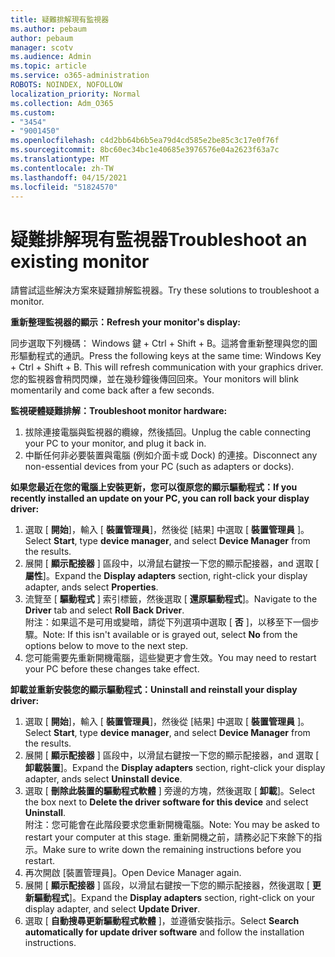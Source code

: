 ```yaml
---
title: 疑難排解現有監視器
ms.author: pebaum
author: pebaum
manager: scotv
ms.audience: Admin
ms.topic: article
ms.service: o365-administration
ROBOTS: NOINDEX, NOFOLLOW
localization_priority: Normal
ms.collection: Adm_O365
ms.custom:
- "3454"
- "9001450"
ms.openlocfilehash: c4d2bb64b6b5ea79d4cd585e2be85c3c17e0f76f
ms.sourcegitcommit: 8bc60ec34bc1e40685e3976576e04a2623f63a7c
ms.translationtype: MT
ms.contentlocale: zh-TW
ms.lasthandoff: 04/15/2021
ms.locfileid: "51824570"
---
```

# <a name="troubleshoot-an-existing-monitor"></a><span data-ttu-id="fe4e5-102">疑難排解現有監視器</span><span class="sxs-lookup"><span data-stu-id="fe4e5-102">Troubleshoot an existing monitor</span></span>

<span data-ttu-id="fe4e5-103">請嘗試這些解決方案來疑難排解監視器。</span><span class="sxs-lookup"><span data-stu-id="fe4e5-103">Try these solutions to troubleshoot a monitor.</span></span> 

<span data-ttu-id="fe4e5-104">**重新整理監視器的顯示：**</span><span class="sxs-lookup"><span data-stu-id="fe4e5-104">**Refresh your monitor's display:**</span></span>

<span data-ttu-id="fe4e5-105">同步選取下列機碼： Windows 鍵 + Ctrl + Shift + B。這將會重新整理與您的圖形驅動程式的通訊。</span><span class="sxs-lookup"><span data-stu-id="fe4e5-105">Press the following keys at the same time: Windows Key  + Ctrl + Shift + B. This will refresh communication with your graphics driver.</span></span> <span data-ttu-id="fe4e5-106">您的監視器會稍閃閃爍，並在幾秒鐘後傳回回來。</span><span class="sxs-lookup"><span data-stu-id="fe4e5-106">Your monitors will blink momentarily and come back after a few seconds.</span></span>

<span data-ttu-id="fe4e5-107">**監視硬體疑難排解：**</span><span class="sxs-lookup"><span data-stu-id="fe4e5-107">**Troubleshoot monitor hardware:**</span></span>

1. <span data-ttu-id="fe4e5-108">拔除連接電腦與監視器的纜線，然後插回。</span><span class="sxs-lookup"><span data-stu-id="fe4e5-108">Unplug the cable connecting your PC to your monitor, and plug it back in.</span></span>
2. <span data-ttu-id="fe4e5-109">中斷任何非必要裝置與電腦 (例如介面卡或 Dock) 的連接。</span><span class="sxs-lookup"><span data-stu-id="fe4e5-109">Disconnect any non-essential devices from your PC (such as adapters or docks).</span></span>

<span data-ttu-id="fe4e5-110">**如果您最近在您的電腦上安裝更新，您可以復原您的顯示驅動程式：**</span><span class="sxs-lookup"><span data-stu-id="fe4e5-110">**If you recently installed an update on your PC, you can roll back your display driver:**</span></span>

1. <span data-ttu-id="fe4e5-111">選取 [ **開始**]，輸入 [ **裝置管理員**]，然後從 [結果] 中選取 [ **裝置管理員** ]。</span><span class="sxs-lookup"><span data-stu-id="fe4e5-111">Select **Start**, type **device manager**, and select **Device Manager** from the results.</span></span>
2. <span data-ttu-id="fe4e5-112">展開 [ **顯示配接器** ] 區段中，以滑鼠右鍵按一下您的顯示配接器，and 選取 [ **屬性**]。</span><span class="sxs-lookup"><span data-stu-id="fe4e5-112">Expand the **Display adapters** section, right-click your display adapter, ands select **Properties**.</span></span>
3. <span data-ttu-id="fe4e5-113">流覽至 [ **驅動程式** ] 索引標籤，然後選取 [ **還原驅動程式**]。</span><span class="sxs-lookup"><span data-stu-id="fe4e5-113">Navigate to the **Driver** tab and select **Roll Back Driver**.</span></span> <br>
<span data-ttu-id="fe4e5-114">附注：如果這不是可用或變暗，請從下列選項中選取 [ **否** ]，以移至下一個步驟。</span><span class="sxs-lookup"><span data-stu-id="fe4e5-114">Note: If this isn't available or is grayed out, select **No** from the options below to move to the next step.</span></span>
4. <span data-ttu-id="fe4e5-115">您可能需要先重新開機電腦，這些變更才會生效。</span><span class="sxs-lookup"><span data-stu-id="fe4e5-115">You may need to restart your PC before these changes take effect.</span></span>

<span data-ttu-id="fe4e5-116">**卸載並重新安裝您的顯示驅動程式：**</span><span class="sxs-lookup"><span data-stu-id="fe4e5-116">**Uninstall and reinstall your display driver:**</span></span>

1. <span data-ttu-id="fe4e5-117">選取 [ **開始**]，輸入 [ **裝置管理員**]，然後從 [結果] 中選取 [ **裝置管理員** ]。</span><span class="sxs-lookup"><span data-stu-id="fe4e5-117">Select **Start**, type **device manager**, and select **Device Manager** from the results.</span></span>
2. <span data-ttu-id="fe4e5-118">展開 [ **顯示配接器** ] 區段中，以滑鼠右鍵按一下您的顯示配接器，and 選取 [ **卸載裝置**]。</span><span class="sxs-lookup"><span data-stu-id="fe4e5-118">Expand the **Display adapters** section, right-click your display adapter, ands select **Uninstall device**.</span></span> 
3. <span data-ttu-id="fe4e5-119">選取 [ **刪除此裝置的驅動程式軟體** ] 旁邊的方塊，然後選取 [ **卸載**]。</span><span class="sxs-lookup"><span data-stu-id="fe4e5-119">Select the box next to **Delete the driver software for this device** and select **Uninstall**.</span></span><br>
<span data-ttu-id="fe4e5-120">附注：您可能會在此階段要求您重新開機電腦。</span><span class="sxs-lookup"><span data-stu-id="fe4e5-120">Note: You may be asked to restart your computer at this stage.</span></span> <span data-ttu-id="fe4e5-121">重新開機之前，請務必記下來餘下的指示。</span><span class="sxs-lookup"><span data-stu-id="fe4e5-121">Make sure to write down the remaining instructions before you restart.</span></span>
4. <span data-ttu-id="fe4e5-122">再次開啟 [裝置管理員]。</span><span class="sxs-lookup"><span data-stu-id="fe4e5-122">Open Device Manager again.</span></span>
5. <span data-ttu-id="fe4e5-123">展開 [ **顯示配接器** ] 區段，以滑鼠右鍵按一下您的顯示配接器，然後選取 [ **更新驅動程式**]。</span><span class="sxs-lookup"><span data-stu-id="fe4e5-123">Expand the **Display adapters** section, right-click on your display adapter, and select **Update Driver**.</span></span>
6. <span data-ttu-id="fe4e5-124">選取 [ **自動搜尋更新驅動程式軟體** ]，並遵循安裝指示。</span><span class="sxs-lookup"><span data-stu-id="fe4e5-124">Select **Search automatically for update driver software** and follow the installation instructions.</span></span>